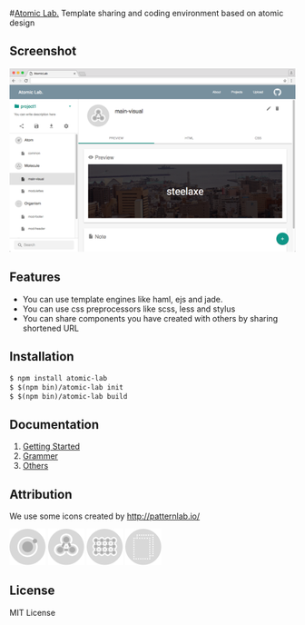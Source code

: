 #[Atomic Lab.](http://steelydylan.github.io/atomic-lab/)
Template sharing and coding environment based on atomic design

## Screenshot
<img src="about/images/Feature-browser.png"></img>

## Features

- You can use template engines like haml, ejs and jade.
- You can use css preprocessors like scss, less and stylus
- You can share components you have created with others by sharing shortened URL

## Installation

```
$ npm install atomic-lab
$ $(npm bin)/atomic-lab init
$ $(npm bin)/atomic-lab build
```

## Documentation
1. [Getting Started](docs/getting-started.md)
2. [Grammer](docs/grammer.md)
3. [Others](docs/others.md)

## Attribution
We use some icons created by http://patternlab.io/

<img src="images/iconAtom-s.png"></img>
<img src="images/iconMolecule-s.png"></img>
<img src="images/iconOrganism-s.png"></img>
<img src="images/iconTemplate-s.png"></img>

## License
MIT License
